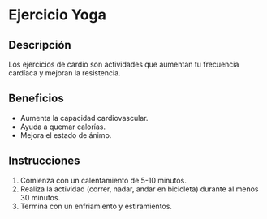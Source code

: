 # Ejercicio Yoga

## Descripción
Los ejercicios de cardio son actividades que aumentan tu frecuencia cardíaca y mejoran la resistencia.


## Beneficios
- Aumenta la capacidad cardiovascular.
- Ayuda a quemar calorías.
- Mejora el estado de ánimo.

## Instrucciones
1. Comienza con un calentamiento de 5-10 minutos.
2. Realiza la actividad (correr, nadar, andar en bicicleta) durante al menos 30 minutos.
3. Termina con un enfriamiento y estiramientos.